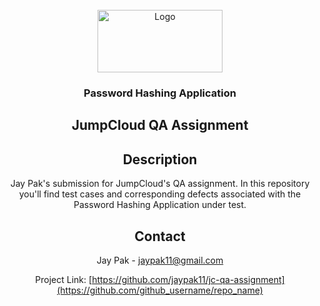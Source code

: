<div id="top"></div>




<!-- PROJECT LOGO -->
<br />
<div align="center">
  <a href="https://github.com/github_username/repo_name">
    <img src="https://jumpcloud.com/wp-content/uploads/2019/01/just-jc-press.jpg" alt="Logo" width="200" height="100">
  </a>

<h3 align="center">Password Hashing Application</h3



<!-- USAGE EXAMPLES -->
## JumpCloud QA Assignment

<!-- ROADMAP -->
## Description

Jay Pak's submission for JumpCloud's QA assignment. In this repository you'll find test cases and corresponding defects associated with the Password Hashing Application under test.







<!-- CONTACT -->
## Contact

Jay Pak - jaypak11@gmail.com

Project Link: [https://github.com/jaypak11/jc-qa-assignment](https://github.com/github_username/repo_name)




